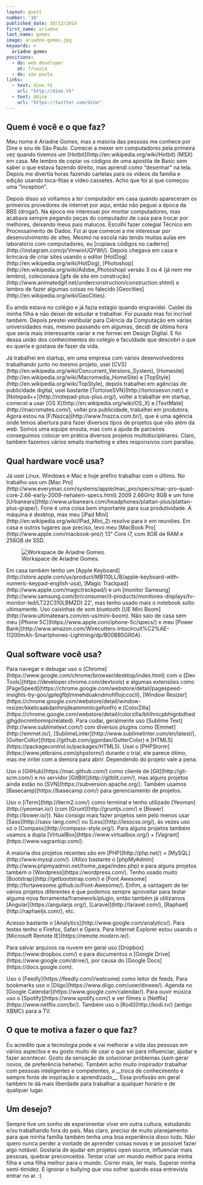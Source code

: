 ```yaml
---
layout: guest
number: '18'
published_date: 30/12/2014
first_name: ariadne
last_name: gomes
image: ariadne-gomes.jpg
keywords: >
  ariadne gomes
positions:
  - do: web developer
    at: f/nazca
  - do: são paulo
links:
  - text: dine.tk
    url: "http://dine.tk"
  - text: @dine
    url: "https://twitter.com/dine"
---
```


<section class="question">
  <div class="wrapper">
    <div class="question-title-area">
      <h2 class="question-title">Quem é você e o que faz?</h2>
    </div>
    <div class="question-content-area">
      <div class="question-content text">
        <p>
        Meu nome é Ariadne Gomes, mas a maioria das pessoas me conhece por Dine
        e sou de São Paulo. Comecei a mexer em computadores pela primeira vez
        quando tivemos um [Hotbit](http://en.wikipedia.org/wiki/Hotbit) (MSX) em
        casa. Me lembro de copiar os códigos de uma apostila de Basic sem saber
        o que estava fazendo direito, mas aprendi como “desenhar" na tela.
        Depois me divertia horas fazendo cartelas para os vídeos da família e
        edição usando toca-fitas e vídeo cassetes. Acho que foi aí que começou
        uma “inception”.
        </p>
        <p>
        Depois disso só voltamos a ter computador em casa quando apareceram os
        primeiros provedores de internet por aqui, então não peguei a época da
        BBS (droga!). Na época me interessei por montar computadores, mas
        acabava sempre pegando peças do computador de casa para trocar por
        melhores, deixando meus pais malucos. Escolhi fazer colegial Técnico em
        Processamento de Dados. Foi aí que comecei a me interessar por
        desenvolvimento de sites. Mesmo na escola não tendo muitas aulas em
        laboratório com computadores, eu
        [copiava códigos no caderno](http://instagram.com/p/VmwioUQYWt/). Depois
        chegava em casa e brincava de criar sites usando o editor
        [HotDog](http://en.wikipedia.org/wiki/HotDog),
        [Photoshop](http://en.wikipedia.org/wiki/Adobe_Photoshop) versão 3 ou 4
        (já nem me lembro), colecionava
        [gifs de site em construção](http://www.animatedgif.net/underconstruction/construction.shtml)
        e lembro de fazer algumas coisas no falecido
        [Geocities](http://en.wikipedia.org/wiki/GeoCities).
        </p>
        <p>
        Eu ainda estava no colégio e já fazia estágio quando engravidei. Cuidei
        da minha filha e não deixei de estudar e trabalhar. Foi puxado mas foi
        incrível também. Depois prestei vestibular para Ciência da Computação em
        várias universidades mas, mesmo passando em algumas, decidi de última
        hora que seria mais interessante variar e me formei em Design Digital. E
        foi dessa união dos conhecimentos do colégio e faculdade que descobri o
        que eu queria e gostava de fazer da vida.
        </p>
        <p>
        Já trabalhei em startup, em uma empresa com vários desenvolvedores
        trabalhando junto no mesmo projeto, usei
        [CVS](http://en.wikipedia.org/wiki/Concurrent_Versions_System),
        [Homesite](http://en.wikipedia.org/wiki/Macromedia_HomeSite) e
        [TopStyle](http://en.wikipedia.org/wiki/TopStyle), depois trabalhei em
        agências de publicidade digital, usei bastante
        [TortoiseSVN](http://tortoisesvn.net/) e
        [Notepad++](http://notepad-plus-plus.org/), voltei a trabalhar em
        startup, comecei a usar [OS X](http://en.wikipedia.org/wiki/OS_X) e
        [TextMate](http://macromates.com/), voltei pra publicidade, trabalhei em
        produtora. Agora estou na [F/Nazca](http://www.fnazca.com.br/), que é
        uma agência onde temos abertura para fazer diversos tipos de projetos
        que vão além da web. Somos uma equipe enxuta, mas com a ajuda de
        parceiros conseguimos colocar em prática diversos projetos
        multidisciplinares. Claro, também fazemos vários emails marketing e
        sites responsivos com parallax.
        </p>
      </div>
    </div>
  </div>
</section>

<section class="question">
  <div class="wrapper">
    <div class="question-title-area">
      <h2 class="question-title">Qual hardware você usa?</h2>
    </div>
    <div class="question-content-area">
      <div class="question-content text">
        <p>
        Já usei Linux, Windows e Mac e hoje prefiro trabalhar com o último. No
        trabalho uso um
        [Mac Pro](http://www.everymac.com/systems/apple/mac_pro/specs/mac-pro-quad-core-2.66-early-2009-nehalem-specs.html)
        2009 2.66GHz 8GB e um fone
        [Urbanears](http://www.urbanears.com/headphones/plattan-plus/plattan-plus-grape/).
        Fone é uma coisa bem importante para sua produtividade. A máquina é
        desktop, mas meu [iPad Mini](http://en.wikipedia.org/wiki/IPad_Mini_2)
        resolve para ir em reuniões. Em casa e outros lugares que
        preciso, levo meu [MacBook Pro](http://www.apple.com/macbook-pro/) 13"
        Core i7, com 8GB de RAM e 256GB de SSD.
        </p>
        <figure class="image-fit">
          <img
            src="/images/content/ariadne-gomes-workspace.jpg"
            alt="Workspace de Ariadne Gomes."
          />
          <figcaption class="caption-bottom">
            Workspace de Ariadne Gomes.
          </figcaption>
        </figure>
        <p>
        Em casa também tenho um
        [Apple Keyboard](http://store.apple.com/us/product/MB110LL/B/apple-keyboard-with-numeric-keypad-english-usa),
        [Magic Trackpad](http://www.apple.com/magictrackpad/) e um
        [monitor Samsung](http://www.samsung.com/br/consumer/it-products/monitores-displays/tv-monitor-led/LT22C310LBMZD)
        22', mas tenho usado mais o notebook solto ultimamente. Uso caixinhas de
        som bluetooth
        [UE Mini Boom](http://www.ultimateears.com/en-us/mini-boom). Não saio de
        casa sem meu [iPhone 5C](https://www.apple.com/iphone-5c/specs/) e meu
        [Power Bank](http://www.amazon.com/Wirecutters-Intocircuit%C2%AE-11200mAh-Smartphones-Lightning/dp/B00BB5GR0A).
        </p>
      </div>
    </div>
  </div>
</section>

<section class="question">
  <div class="wrapper">
    <div class="question-title-area">
      <h2 class="question-title">Qual software você usa?</h2>
    </div>
    <div class="question-content-area">
      <div class="question-content text">
        <p>
        Para navegar e debugar uso o
        [Chrome](https://www.google.com/chrome/browser/desktop/index.html) com o
        [Dev Tools](https://developer.chrome.com/devtools) e algumas extensões
        como
        [PageSpeed](https://chrome.google.com/webstore/detail/pagespeed-insights-by-goo/gplegfbjlmmehdoakndmohflojccocli),
        [Window Resizer](https://chrome.google.com/webstore/detail/window-resizer/kkelicaakdanhinjdeammmilcgefonfh) e
        [ColorZilla](https://chrome.google.com/webstore/detail/colorzilla/bhlhnicpbhignbdhedgjhgdocnmhomnp/related).
        Para codar, geralmente uso [Sublime Text](http://www.sublimetext.com/)
        com diversos plugins como [Emmet](http://emmet.io/),
        [SublimeLinter](http://www.sublimelinter.com/en/latest/),
        [GutterCollor](https://github.com/ggordan/GutterColor) e
        [HTML5](https://packagecontrol.io/packages/HTML5). Usei o
        [PHPStorm](https://www.jetbrains.com/phpstorm/) durante o trial, ele
        parece ótimo, mas me irritei com a demora para abrir. Dependendo do
        projeto vale a pena.
        </p>
        <p>
        Uso o [GitHub](https://mac.github.com/) como cliente de
        [Git](http://git-scm.com/) e no servidor [GitBlit](http://gitblit.com/),
        mas alguns projetos ainda estão no
        [SVN](https://subversion.apache.org/). Também usamos
        [Basecamp](https://basecamp.com/) para gerenciamento de projetos.
        </p>
        <p>
        Uso o [iTerm](http://iterm2.com/) como terminal e tenho utilizado
        [Yeoman](http://yeoman.io/) (com [Grunt](http://gruntjs.com/) e
        [Bower](http://bower.io/)).
        Não consigo mais fazer projetos sem pelo menos usar
        [Sass](http://sass-lang.com/) ou [Less](http://lesscss.org/), às vezes
        uso só o [Compass](http://compass-style.org/). Para alguns projetos
        também usamos a dupla [VirtualBox](https://www.virtualbox.org/) +
        [Vagrant](https://www.vagrantup.com/).
        </p>
        <p>
        A maioria dos projetos recentes são em [PHP](http://php.net/) +
        [MySQL](http://www.mysql.com/). Utilizo bastante o
        [phpMyAdmin](http://www.phpmyadmin.net/home_page/index.php) e para
        alguns projetos também o [Wordpress](https://wordpress.com/). Tenho
        usado muito [Bootstrap](http://getbootstrap.com/) e
        [Font Awesome](http://fortawesome.github.io/Font-Awesome/). Enfim, a
        vantagem de ter vários projetos diferentes é que podemos sempre
        aproveitar para testar alguma nova ferramenta/framework/plugin, então
        também já utilizamos [Angular](https://angularjs.org/),
        [Laravel](http://laravel.com/), [Raphael](http://raphaeljs.com/), etc.
        </p>
        <p>
        Acesso bastante o [Analytics](http://www.google.com/analytics/). Para
        testes tenho o Firefox, Safari e Opera. Para Internet Explorer estou
        usando o [Microsoft Remote IE](https://remote.modern.ie/).
        </p>
        <p>
        Para salvar arquivos na nuvem em geral uso
        [Dropbox](https://www.dropbox.com/) e para documentos o
        [Google Drive](https://www.google.com/drive/), por causa do
        [Google Docs](https://docs.google.com).
        </p>
        <p>
        Uso o [Feedly](https://feedly.com/i/welcome) como leitor de feeds. Para
        bookmarks uso o [Diigo](https://www.diigo.com/user/dineee/). Agenda no
        [Google Calendar](https://www.google.com/calendar/). Para ouvir música
        uso o [Spotify](https://www.spotify.com/) e ver filmes o
        [Netflix](https://www.netflix.com/br/). Também uso o
        [Kodi](http://kodi.tv/) (antigo XBMC) para a TV.
        </p>
      </div>
    </div>
  </div>
</section>

<section class="question">
  <div class="wrapper">
    <div class="question-title-area">
      <h2 class="question-title">O que te motiva a fazer o que faz?</h2>
    </div>
    <div class="question-content-area">
      <div class="question-content text">
        <p>
        Eu acredito que a tecnologia pode e vai melhorar a vida das pessoas em
        vários aspectos e eu gosto muito de usar o que sei para influenciar,
        ajudar e fazer acontecer. Gosto da sensação de solucionar problemas (sem
        gerar novos, de preferência hehehe). Também acho muito inspirador
        trabalhar com pessoas inteligentes e competentes, a __troca de
        conhecimento é sempre fonte de inspiração e aprendizado__. Essa
        profissão em geral também te dá mais liberdade para trabalhar a qualquer
        horário e de qualquer lugar.
        </p>
      </div>
    </div>
  </div>
</section>

<section class="question">
  <div class="wrapper">
    <div class="question-title-area">
      <h2 class="question-title">Um desejo?</h2>
    </div>
    <div class="question-content-area">
      <div class="question-content text">
        <p>
        Sempre tive um sonho de experimentar viver em outra cultura, estudando
        e/ou trabalhando fora do país. Mas claro, preciso de muito planejamento
        para que minha família também tenha uma boa experiência disso tudo. Não
        quero nunca perder a vontade de aprender coisas novas e se possível
        fazer algo notável. Gostaria de ajudar em projetos open source,
        influenciar mais pessoas, quebrar preconceitos. Tentar criar um mundo
        melhor para minha filha e uma filha melhor para o mundo. Correr mais,
        ler mais. Superar minha semi-timidez. E ignorar o bullying que vou
        sofrer quando essa entrevista entrar no ar. :)
        </p>
      </div>
    </div>
  </div>
</section>
